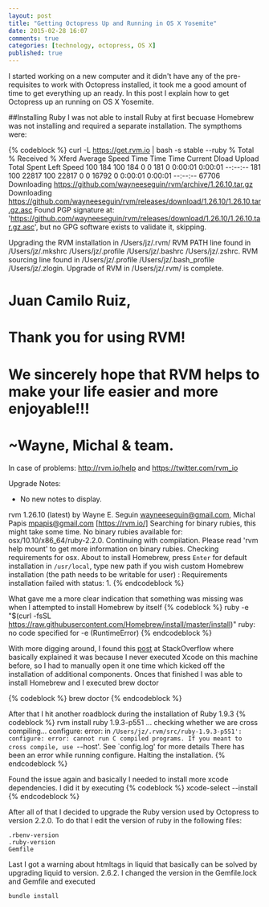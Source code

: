 ```yaml
---
layout: post
title: "Getting Octopress Up and Running in OS X Yosemite"
date: 2015-02-28 16:07
comments: true
categories: [technology, octopress, OS X]
published: true
---
```


I started working on a new computer and it didn't have any of the pre-requisites to work with Octopress installed, it took me a good amount of time to get everything up an ready. In this post I explain how to get Octopress up an running on OS X Yosemite.
<!--more-->

##Installing Ruby
I was not able to install Ruby at first becuase Homebrew was not installing and required a separate installation. The sympthoms were:

{% codeblock %}
curl -L https://get.rvm.io | bash -s stable --ruby
  % Total    % Received % Xferd  Average Speed   Time    Time     Time  Current
                                 Dload  Upload   Total   Spent    Left  Speed
100   184  100   184    0     0    181      0  0:00:01  0:00:01 --:--:--   181
100 22817  100 22817    0     0  16792      0  0:00:01  0:00:01 --:--:-- 67706
Downloading https://github.com/wayneeseguin/rvm/archive/1.26.10.tar.gz
Downloading https://github.com/wayneeseguin/rvm/releases/download/1.26.10/1.26.10.tar.gz.asc
Found PGP signature at: 'https://github.com/wayneeseguin/rvm/releases/download/1.26.10/1.26.10.tar.gz.asc',
but no GPG software exists to validate it, skipping.

Upgrading the RVM installation in /Users/jz/.rvm/
    RVM PATH line found in /Users/jz/.mkshrc /Users/jz/.profile /Users/jz/.bashrc /Users/jz/.zshrc.
    RVM sourcing line found in /Users/jz/.profile /Users/jz/.bash_profile /Users/jz/.zlogin.
Upgrade of RVM in /Users/jz/.rvm/ is complete.

# Juan Camilo Ruiz,
#
#   Thank you for using RVM!
#   We sincerely hope that RVM helps to make your life easier and more enjoyable!!!
#
# ~Wayne, Michal & team.

In case of problems: http://rvm.io/help and https://twitter.com/rvm_io

Upgrade Notes:

  * No new notes to display.

rvm 1.26.10 (latest) by Wayne E. Seguin <wayneeseguin@gmail.com>, Michal Papis <mpapis@gmail.com> [https://rvm.io/]
Searching for binary rubies, this might take some time.
No binary rubies available for: osx/10.10/x86_64/ruby-2.2.0.
Continuing with compilation. Please read 'rvm help mount' to get more information on binary rubies.
Checking requirements for osx.
About to install Homebrew, press `Enter` for default installation in `/usr/local`,
type new path if you wish custom Homebrew installation (the path needs to be writable for user)
: Requirements installation failed with status: 1.
{% endcodeblock %}

What gave me a more clear indication that something was missing was when I attempted to install Homebrew by itself
{% codeblock %}
ruby -e "$(curl -fsSL https://raw.githubusercontent.com/Homebrew/install/master/install)"
ruby: no code specified for -e (RuntimeError)
{% endcodeblock %}

With more digging around, I found this [post](http://stackoverflow.com/questions/22776751/installing-rvm-requirements-installation-failed-with-status-1) at StackOverflow where basically explained it was because I never executed Xcode on this machine before, so I had to manually open it one time which kicked off the installation of additional components. Onces that finished I was able to install Homebrew and I executed brew doctor

{% codeblock %}
brew doctor
{% endcodeblock %}

After that I hit another roadblock during the installation of Ruby 1.9.3
{% codeblock %}
rvm install ruby 1.9.3-p551
...
checking whether we are cross compiling... configure: error: in `/Users/jz/.rvm/src/ruby-1.9.3-p551':
configure: error: cannot run C compiled programs.
If you meant to cross compile, use `--host'.
See `config.log' for more details
There has been an error while running configure. Halting the installation.
{% endcodeblock %}

Found the issue again and basically I needed to install more xcode dependencies. I did it by executing
{% codeblock %}
xcode-select --install
{% endcodeblock %}

After all of that I decided to upgrade the Ruby version used by Octopress to version 2.2.0. To do that I edit the version of ruby in the following files:

	.rbenv-version
	.ruby-version
	Gemfile

Last I got a warning about htmltags in liquid that basically can be solved by upgrading liquid to version. 2.6.2. I changed the version in the Gemfile.lock and Gemfile and executed 
	
	bundle install

